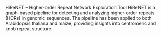 HiReNET – Higher-order Repeat Network Exploration Tool
HiReNET is a graph-based pipeline for detecting and analyzing higher-order repeats (HORs) in genomic sequences. The pipeline has been applied to both Arabidopsis thaliana and maize, providing insights into centromeric and knob repeat structure.
